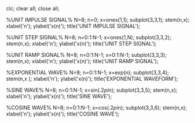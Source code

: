 clc; 
clear all; 
close all; 
 
%UNIT IMPULSE SIGNAL% 
N=8; n=0; x=ones(1,1); subplot(3,3,1); stem(n,x); xlabel('n'); 
ylabel('x(n)'); 
title('UNIT IMPULSE SIGNAL'); 
 
%UNIT STEP SIGNAL% 
N=8; n=0:1:N-1; x=ones(1,N); subplot(3,3,2); stem(n,x); xlabel('n'); 
ylabel('x(n)'); 
title('UNIT STEP SIGNAL'); 
 
%UNIT RAMP SIGNAL% 
N=8; n=0:1:N-1; x=0:1:N-1; subplot(3,3,3); stem(n,x); xlabel('n'); 
ylabel('x(n)'); 
title('UNIT RAMP SIGNAL'); 
 
%EXPONENTIAL WAVE% 
N=8; n=0:1:N-1; x=exp(n); subplot(3,3,4); stem(n,x ); xlabel('n'); 
ylabel('x(n)'); 
title('EXPONENTIAL WAVEFORM'); 
 
 
%SINE WAVE% 
N=8; n=0:1:N-1; x=sin(.2*pi*n); subplot(3,3,5); stem(n,x); xlabel('n'); 
ylabel('x(n)'); 
title('SINE WAVE'); 
 
%COSINE WAVE% 
N=8; n=0:1:N-1; x=cos(.2*pi*n); subplot(3,3,6); stem(n,x); xlabel('n'); 
ylabel('x(n)'); 
title('COSINE WAVE'); 
